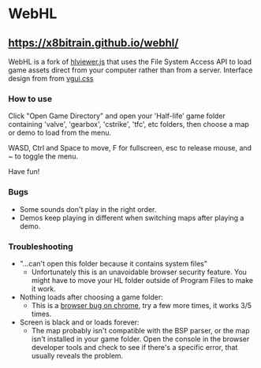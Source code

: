 # WebHL

## https://x8bitrain.github.io/webhl/

WebHL is a fork of [hlviewer.js](https://github.com/skyrim/hlviewer.js) that uses the File System Access API to load game assets direct from your computer rather than from a server.
Interface design from from [vgui.css](https://github.com/AlpyneDreams/vgui.css) 

### How to use

Click "Open Game Directory" and open your 'Half-life' game folder containing 'valve', 'gearbox', 'cstrike', 'tfc', etc folders, then choose a map or demo to load from the menu.

WASD, Ctrl and Space to move, F for fullscreen, esc to release mouse, and ~ to toggle the menu.

Have fun!


### Bugs

 - Some sounds don't play in the right order.
 - Demos keep playing in different when switching maps after playing a demo.

### Troubleshooting
 - "...can't open this folder because it contains system files"
   - Unfortunately this is an unavoidable browser security feature. You might have to move your HL folder outside of Program Files to make it work.
 - Nothing loads after choosing a game folder:
   - This is a [browser bug on chrome](https://bugs.chromium.org/p/chromium/issues/detail?id=1176294), try a few more times, it works 3/5 times.
 - Screen is black and or loads forever:
    - The map probably isn't compatible with the BSP parser, or the map isn't installed in your game folder. Open the console in the browser developer tools and check to see if there's a specific error, that usually reveals the problem.
